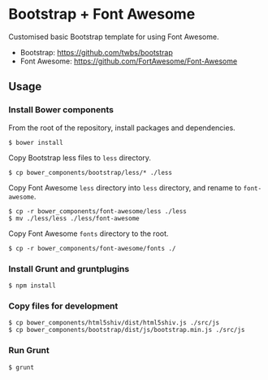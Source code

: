 Bootstrap + Font Awesome
=============

Customised basic Bootstrap template for using Font Awesome.


- Bootstrap: https://github.com/twbs/bootstrap
- Font Awesome: https://github.com/FortAwesome/Font-Awesome

## Usage

### Install Bower components

From the root of the repository, install packages and dependencies.

    $ bower install

Copy Bootstrap less files to `less` directory.

    $ cp bower_components/bootstrap/less/* ./less

Copy Font Awesome `less` directory into `less` directory, and rename to `font-awesome`.

    $ cp -r bower_components/font-awesome/less ./less
    $ mv ./less/less ./less/font-awesome

Copy Font Awesome `fonts` directory to the root.

    $ cp -r bower_components/font-awesome/fonts ./

### Install Grunt and gruntplugins

    $ npm install

### Copy files for development

    $ cp bower_components/html5shiv/dist/html5shiv.js ./src/js
    $ cp bower_components/bootstrap/dist/js/bootstrap.min.js ./src/js

### Run Grunt

    $ grunt

